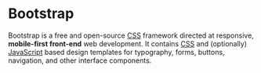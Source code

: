 # Bootstrap

Bootstrap is a free and open-source [CSS](/wiki/CSS) framework directed at responsive, **mobile-first front-end** web development. 
It contains [CSS](/wiki/CSS) and (optionally) [JavaScript](/wiki/Javascript) based design templates for typography, forms, buttons, navigation, and other interface components.